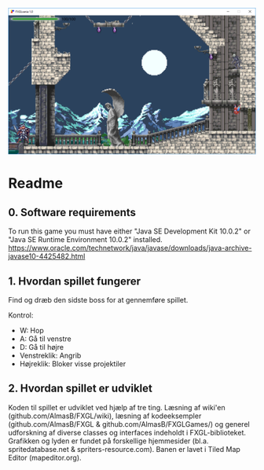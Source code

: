 ![Screenshot](https://raw.githubusercontent.com/Mools222/FXGLvania/master/FXGLvania.png)

# Readme

## 0. Software requirements

To run this game you must have either "Java SE Development Kit 10.0.2" or "Java SE Runtime Environment 10.0.2" installed.
https://www.oracle.com/technetwork/java/javase/downloads/java-archive-javase10-4425482.html

## 1. Hvordan spillet fungerer

Find og dræb den sidste boss for at gennemføre spillet.

Kontrol:
- W: Hop
- A: Gå til venstre
- D: Gå til højre
- Venstreklik: Angrib
- Højreklik: Bloker visse projektiler

## 2. Hvordan spillet er udviklet

Koden til spillet er udviklet ved hjælp af tre ting. Læsning af wiki'en (github.com/AlmasB/FXGL/wiki), læsning af kodeeksempler (github.com/AlmasB/FXGL & github.com/AlmasB/FXGLGames/) og generel udforskning af diverse classes og interfaces indeholdt i FXGL-biblioteket. Grafikken og lyden er fundet på forskellige hjemmesider (bl.a. spritedatabase.net & spriters-resource.com). Banen er lavet i Tiled Map Editor (mapeditor.org).
